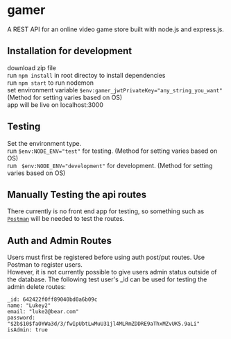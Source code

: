 # gamer
A REST API for an online video game store built with node.js and express.js.
## Installation for development
download zip file<br>
run `npm install` in root directoy to install dependencies<br>
run `npm start` to run nodemon<br>
set environment variable `$env:gamer_jwtPrivateKey="any_string_you_want"` (Method for setting varies based on OS)<br>
app will be live on localhost:3000
## Testing
Set the environment type.<br>
run `$env:NODE_ENV="test"` for testing. (Method for setting varies based on OS)<br>
run ` $env:NODE_ENV="development"` for development. (Method for setting varies based on OS)<br>
## Manually Testing the api routes
There currently is no front end app for testing, so something such as [`Postman`](https://www.postman.com/) will be needed to test the routes.
## Auth and Admin Routes
Users must first be registered before using auth post/put routes. Use Postman to register users.<br>
However, it is not currently possible to give users admin status outside of the database. The following test user's _id can be used for testing the admin delete routes:
```
_id: 642422f0ff89040bd0a6b09c
name: "Lukey2"
email: "luke2@bear.com"
password: "$2b$10$faOYWa3d/3/fwIpUbtLwMuU31jl4MLRmZDDRE9aThxMZvUK5.9aLi"
isAdmin: true
```
